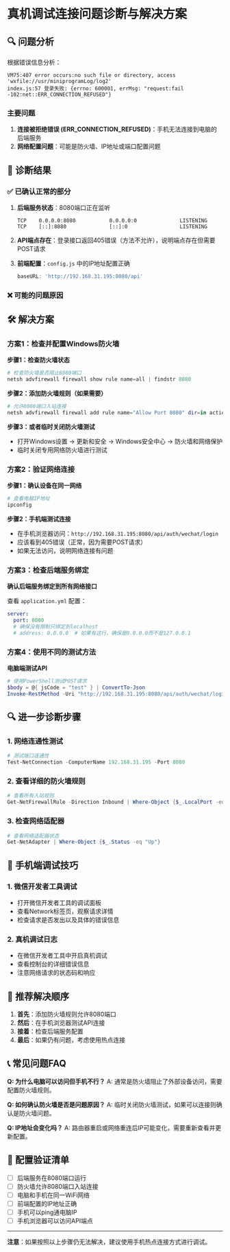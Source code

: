 # 真机调试连接问题诊断与解决方案

## 🔍 问题分析

根据错误信息分析：
```
VM75:407 error occurs:no such file or directory, access 'wxfile://usr/miniprogramLog/log2'
index.js:57 登录失败: {errno: 600001, errMsg: "request:fail -102:net::ERR_CONNECTION_REFUSED"}
```

### 主要问题
1. **连接被拒绝错误 (ERR_CONNECTION_REFUSED)**：手机无法连接到电脑的后端服务
2. **网络配置问题**：可能是防火墙、IP地址或端口配置问题

## 🔧 诊断结果

### ✅ 已确认正常的部分
1. **后端服务状态**：8080端口正在监听
   ```
   TCP    0.0.0.0:8080           0.0.0.0:0              LISTENING
   TCP    [::]:8080              [::]:0                 LISTENING
   ```

2. **API端点存在**：登录接口返回405错误（方法不允许），说明端点存在但需要POST请求

3. **前端配置**：`config.js` 中的IP地址配置正确
   ```javascript
   baseURL: 'http://192.168.31.195:8080/api'
   ```

### ❌ 可能的问题原因

## 🛠️ 解决方案

### 方案1：检查并配置Windows防火墙

**步骤1：检查防火墙状态**
```powershell
# 检查防火墙是否阻止8080端口
netsh advfirewall firewall show rule name=all | findstr 8080
```

**步骤2：添加防火墙规则（如果需要）**
```powershell
# 允许8080端口入站连接
netsh advfirewall firewall add rule name="Allow Port 8080" dir=in action=allow protocol=TCP localport=8080
```

**步骤3：或者临时关闭防火墙测试**
- 打开Windows设置 → 更新和安全 → Windows安全中心 → 防火墙和网络保护
- 临时关闭专用网络防火墙进行测试

### 方案2：验证网络连接

**步骤1：确认设备在同一网络**
```powershell
# 查看电脑IP地址
ipconfig
```

**步骤2：手机端测试连接**
- 在手机浏览器访问：`http://192.168.31.195:8080/api/auth/wechat/login`
- 应该看到405错误（正常，因为需要POST请求）
- 如果无法访问，说明网络连接有问题

### 方案3：检查后端服务绑定

**确认后端服务绑定到所有网络接口**

查看 `application.yml` 配置：
```yaml
server:
  port: 8080
  # 确保没有限制只绑定到localhost
  # address: 0.0.0.0  # 如果有这行，确保是0.0.0.0而不是127.0.0.1
```

### 方案4：使用不同的测试方法

**电脑端测试API**
```powershell
# 使用PowerShell测试POST请求
$body = @{ jsCode = "test" } | ConvertTo-Json
Invoke-RestMethod -Uri "http://192.168.31.195:8080/api/auth/wechat/login" -Method POST -Body $body -ContentType "application/json"
```

## 🔍 进一步诊断步骤

### 1. 网络连通性测试
```powershell
# 测试端口连通性
Test-NetConnection -ComputerName 192.168.31.195 -Port 8080
```

### 2. 查看详细的防火墙规则
```powershell
# 查看所有入站规则
Get-NetFirewallRule -Direction Inbound | Where-Object {$_.LocalPort -eq 8080}
```

### 3. 检查网络适配器
```powershell
# 查看网络适配器状态
Get-NetAdapter | Where-Object {$_.Status -eq "Up"}
```

## 📱 手机端调试技巧

### 1. 微信开发者工具调试
- 打开微信开发者工具的调试面板
- 查看Network标签页，观察请求详情
- 检查请求是否发出以及具体的错误信息

### 2. 真机调试日志
- 在微信开发者工具中开启真机调试
- 查看控制台的详细错误信息
- 注意网络请求的状态码和响应

## 🎯 推荐解决顺序

1. **首先**：添加防火墙规则允许8080端口
2. **然后**：在手机浏览器测试API连接
3. **接着**：检查后端服务配置
4. **最后**：如果仍有问题，考虑使用热点连接

## 📞 常见问题FAQ

**Q: 为什么电脑可以访问但手机不行？**
A: 通常是防火墙阻止了外部设备访问，需要配置防火墙规则。

**Q: 如何确认防火墙是否是问题原因？**
A: 临时关闭防火墙测试，如果可以连接则确认是防火墙问题。

**Q: IP地址会变化吗？**
A: 路由器重启或网络重连后IP可能变化，需要重新查看并更新配置。

## 🔄 配置验证清单

- [ ] 后端服务在8080端口运行
- [ ] 防火墙允许8080端口入站连接
- [ ] 电脑和手机在同一WiFi网络
- [ ] 前端配置的IP地址正确
- [ ] 手机可以ping通电脑IP
- [ ] 手机浏览器可以访问API端点

---

**注意**：如果按照以上步骤仍无法解决，建议使用手机热点连接方式进行调试。